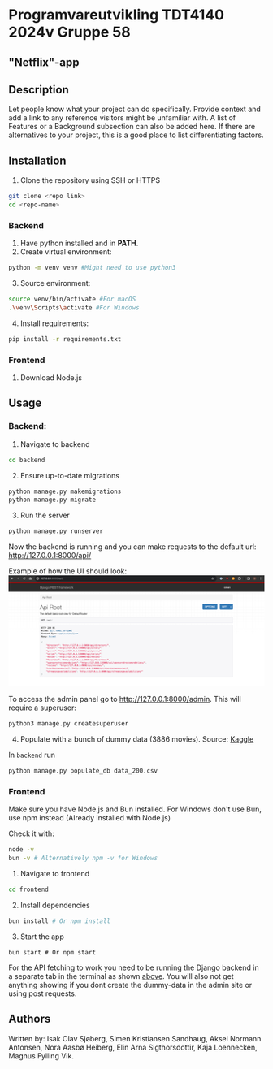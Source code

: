 # Programvareutvikling TDT4140 2024v Gruppe 58

## "Netflix"-app

## Description

Let people know what your project can do specifically. Provide context and add a link to any reference visitors might be unfamiliar with. A list of Features or a Background subsection can also be added here. If there are alternatives to your project, this is a good place to list differentiating factors.

## Installation

1. Clone the repository using SSH or HTTPS

```bash
git clone <repo link>
cd <repo-name>
```

### Backend

1. Have python installed and in **PATH**.
2. Create virtual environment:

```bash
python -m venv venv #Might need to use python3
```

3. Source environment:

```bash
source venv/bin/activate #For macOS
.\venv\Scripts\activate #For Windows
```

4. Install requirements:

```bash
pip install -r requirements.txt
```

### Frontend

1. Download Node.js

## Usage

### Backend:

1. Navigate to backend

```bash
cd backend
```

2. Ensure up-to-date migrations

```bash
python manage.py makemigrations
python manage.py migrate
```

3. Run the server

```bash
python manage.py runserver
```

Now the backend is running and you can make requests to the default url: http://127.0.0.1:8000/api/

Example of how the UI should look:
![Example of how the API UI should look](images/image.png)

To access the admin panel go to http://127.0.0.1:8000/admin. This will require a superuser:

```bash
python3 manage.py createsuperuser
```

4. Populate with a bunch of dummy data (3886 movies). Source: [Kaggle](https://www.kaggle.com/code/kerneler/starter-movie-dataset-8742e7a3-6/input)

In `backend` run

```bash
python manage.py populate_db data_200.csv
```

### Frontend

Make sure you have Node.js and Bun installed. For Windows don't use Bun, use npm instead (Already installed with Node.js)

Check it with:

```bash
node -v
bun -v # Alternatively npm -v for Windows
```

1. Navigate to frontend

```bash
cd frontend
```

2. Install dependencies

```bash
bun install # Or npm install
```

3. Start the app

```
bun start # Or npm start
```

For the API fetching to work you need to be running the Django backend in a separate tab in the terminal as shown [above](#backend-1). You will also not get anything showing if you dont create the dummy-data in the admin site or using post requests.

## Authors

Written by:
Isak Olav Sjøberg, Simen Kristiansen Sandhaug, Aksel Normann Antonsen, Nora Aasbø Heiberg, Elin Arna Sigthorsdottir, Kaja Loennecken, Magnus Fylling Vik.
